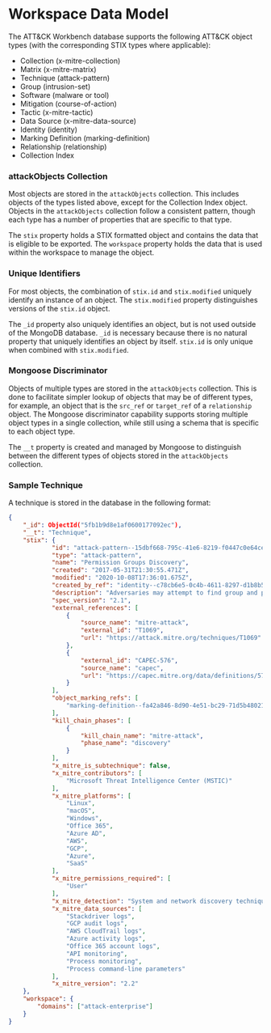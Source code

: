 # Workspace Data Model

The ATT&CK Workbench database supports the following ATT&CK object types
(with the corresponding STIX types where applicable):
- Collection (x-mitre-collection)
- Matrix (x-mitre-matrix)
- Technique (attack-pattern)
- Group (intrusion-set)
- Software (malware or tool)
- Mitigation (course-of-action)
- Tactic (x-mitre-tactic)
- Data Source (x-mitre-data-source)
- Identity (identity)
- Marking Definition (marking-definition)
- Relationship (relationship)
- Collection Index

### attackObjects Collection

Most objects are stored in the `attackObjects` collection.
This includes objects of the types listed above, except for the Collection Index object.
Objects in the `attackObjects` collection follow a consistent pattern,
though each type has a number of properties that are specific to that type.

The `stix` property holds a STIX formatted object and contains the data that is eligible to be exported.
The `workspace` property holds the data that is used within the workspace to manage the object. 

### Unique Identifiers

For most objects, the combination of `stix.id` and `stix.modified`
uniquely identify an instance of an object. The `stix.modified` property
distinguishes versions of the `stix.id` object.

The `_id` property also uniquely identifies an object,
but is not used outside of the MongoDB database.
`_id` is necessary because there is no natural property that uniquely identifies an
object by itself. `stix.id` is only unique when combined with `stix.modified`.

### Mongoose Discriminator

Objects of multiple types are stored in the `attackObjects` collection.
This is done to facilitate simpler lookup of objects that may be of different types,
for example, an object that is the `src_ref` or `target_ref` of a `relationship` object.
The Mongoose discriminator capability supports storing multiple object types in
a single collection, while still using a schema that is specific to each object type.

The `__t` property is created and managed by Mongoose to distinguish between the different types of
objects stored in the `attackObjects` collection.

### Sample Technique

A technique is stored in the database in the following format:
```json
{
    "_id": ObjectId("5fb1b9d8e1af0600177092ec"),
    "__t": "Technique",
    "stix": {
            "id": "attack-pattern--15dbf668-795c-41e6-8219-f0447c0e64ce",
            "type": "attack-pattern",
            "name": "Permission Groups Discovery",
            "created": "2017-05-31T21:30:55.471Z",
            "modified": "2020-10-08T17:36:01.675Z",
            "created_by_ref": "identity--c78cb6e5-0c4b-4611-8297-d1b8b55e40b5",
            "description": "Adversaries may attempt to find group and permission settings. This information can help adversaries determine which user accounts and groups are available, the membership of users in particular groups, and which users and groups have elevated permissions.",
            "spec_version": "2.1", 
            "external_references": [
                {
                    "source_name": "mitre-attack",
                    "external_id": "T1069",
                    "url": "https://attack.mitre.org/techniques/T1069"
                },
                {
                    "external_id": "CAPEC-576",
                    "source_name": "capec",
                    "url": "https://capec.mitre.org/data/definitions/576.html"
                }
            ],
            "object_marking_refs": [
                "marking-definition--fa42a846-8d90-4e51-bc29-71d5b4802168"
            ],
            "kill_chain_phases": [
                {
                    "kill_chain_name": "mitre-attack",
                    "phase_name": "discovery"
                }
            ],
            "x_mitre_is_subtechnique": false,
            "x_mitre_contributors": [
                "Microsoft Threat Intelligence Center (MSTIC)"
            ],
            "x_mitre_platforms": [
                "Linux",
                "macOS",
                "Windows",
                "Office 365",
                "Azure AD",
                "AWS",
                "GCP",
                "Azure",
                "SaaS"
            ],
            "x_mitre_permissions_required": [
                "User"
            ],
            "x_mitre_detection": "System and network discovery techniques normally occur throughout an operation as an adversary learns the environment. Data and events should not be viewed in isolation, but as part of a chain of behavior that could lead to other activities, such as Lateral Movement, based on the information obtained.\n\nMonitor processes and command-line arguments for actions that could be taken to gather system and network information. Remote access tools with built-in features may interact directly with the Windows API to gather information. Information may also be acquired through Windows system management tools such as [Windows Management Instrumentation](https://attack.mitre.org/techniques/T1047) and [PowerShell](https://attack.mitre.org/techniques/T1059/001).",
            "x_mitre_data_sources": [
                "Stackdriver logs",
                "GCP audit logs",
                "AWS CloudTrail logs",
                "Azure activity logs",
                "Office 365 account logs",
                "API monitoring",
                "Process monitoring",
                "Process command-line parameters"
            ],
            "x_mitre_version": "2.2"
    },
    "workspace": {
        "domains": ["attack-enterprise"]
    }
}
```
